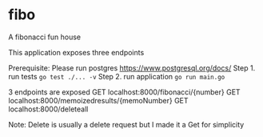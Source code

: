 # fibo
A fibonacci fun house

This application exposes three endpoints

Prerequisite: Please run postgres https://www.postgresql.org/docs/
Step 1. run tests `go test ./... -v`
Step 2. run application `go run main.go`

3 endpoints are exposed
GET localhost:8000/fibonacci/{number}
GET localhost:8000/memoizedresults/{memoNumber}
GET localhost:8000/deleteall

Note: Delete is usually a delete request but I made it a Get for simplicity
